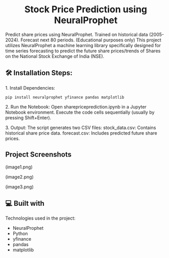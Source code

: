 <h1 align="center" id="title">Stock Price Prediction using NeuralProphet</h1>

<p id="description">Predict share prices using NeuralProphet. Trained on historical data (2005-2024). Forecast next 80 periods. (Educational purposes only) This project utilizes NeuralProphet a machine learning library specifically designed for time series forecasting to predict the future share prices/trends of Shares on the National Stock Exchange of India (NSE).</p>


<h2>🛠️ Installation Steps:</h2>

<p>1. Install Dependencies:</p>

```
pip install neuralprophet yfinance pandas matplotlib
```

<p>2. Run the Notebook: Open sharepriceprediction.ipynb in a Jupyter Notebook environment. Execute the code cells sequentially (usually by pressing Shift+Enter).</p>

<p>3. Output: The script generates two CSV files: stock_data.csv: Contains historical share price data. forecast.csv: Includes predicted future share prices.</p>

<h2>Project Screenshots</h2>

(image1.png)

(image2.png)

(image3.png)

  
  
<h2>💻 Built with</h2>

Technologies used in the project:

*   NeuralProphet
*   Python
*   yfinance
*   pandas
*   matplotlib
